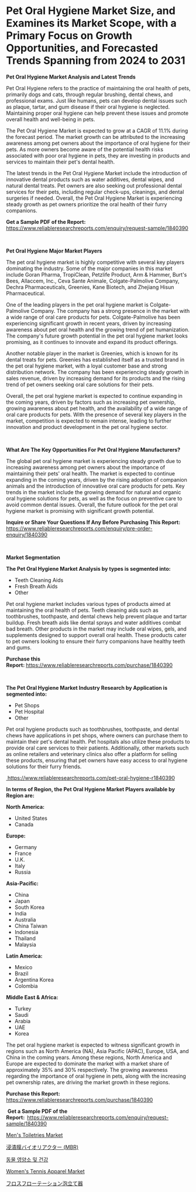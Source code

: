 <p><h1>Pet Oral Hygiene Market Size, and Examines its Market Scope, with a Primary Focus on Growth Opportunities, and Forecasted Trends Spanning from 2024 to 2031</h1></p><p><strong>Pet Oral Hygiene Market Analysis and Latest Trends</strong></p>
<p><p>Pet Oral Hygiene refers to the practice of maintaining the oral health of pets, primarily dogs and cats, through regular brushing, dental chews, and professional exams. Just like humans, pets can develop dental issues such as plaque, tartar, and gum disease if their oral hygiene is neglected. Maintaining proper oral hygiene can help prevent these issues and promote overall health and well-being in pets.</p><p>The Pet Oral Hygiene Market is expected to grow at a CAGR of 11.1% during the forecast period. The market growth can be attributed to the increasing awareness among pet owners about the importance of oral hygiene for their pets. As more owners become aware of the potential health risks associated with poor oral hygiene in pets, they are investing in products and services to maintain their pet's dental health.</p><p>The latest trends in the Pet Oral Hygiene Market include the introduction of innovative dental products such as water additives, dental wipes, and natural dental treats. Pet owners are also seeking out professional dental services for their pets, including regular check-ups, cleanings, and dental surgeries if needed. Overall, the Pet Oral Hygiene Market is experiencing steady growth as pet owners prioritize the oral health of their furry companions.</p></p>
<p><strong>Get a Sample PDF of the Report:&nbsp;</strong> <a href="https://www.reliableresearchreports.com/enquiry/request-sample/1840390">https://www.reliableresearchreports.com/enquiry/request-sample/1840390</a></p>
<p>&nbsp;</p>
<p><strong>Pet Oral Hygiene Major Market Players</strong></p>
<p><p>The pet oral hygiene market is highly competitive with several key players dominating the industry. Some of the major companies in this market include Goran Pharma, TropiClean, Petzlife Product, Arm & Hammer, Burt's Bees, Allaccem, Inc., Ceva Sante Animale, Colgate-Palmolive Company, Dechra Pharmaceuticals, Greenies, Kane Biotech, and Zhejiang Hisun Pharmaceutical.</p><p>One of the leading players in the pet oral hygiene market is Colgate-Palmolive Company. The company has a strong presence in the market with a wide range of oral care products for pets. Colgate-Palmolive has been experiencing significant growth in recent years, driven by increasing awareness about pet oral health and the growing trend of pet humanization. The company's future growth potential in the pet oral hygiene market looks promising, as it continues to innovate and expand its product offerings.</p><p>Another notable player in the market is Greenies, which is known for its dental treats for pets. Greenies has established itself as a trusted brand in the pet oral hygiene market, with a loyal customer base and strong distribution network. The company has been experiencing steady growth in sales revenue, driven by increasing demand for its products and the rising trend of pet owners seeking oral care solutions for their pets.</p><p>Overall, the pet oral hygiene market is expected to continue expanding in the coming years, driven by factors such as increasing pet ownership, growing awareness about pet health, and the availability of a wide range of oral care products for pets. With the presence of several key players in the market, competition is expected to remain intense, leading to further innovation and product development in the pet oral hygiene sector.</p></p>
<p>&nbsp;</p>
<p><strong>What Are The Key Opportunities For Pet Oral Hygiene Manufacturers?</strong></p>
<p><p>The global pet oral hygiene market is experiencing steady growth due to increasing awareness among pet owners about the importance of maintaining their pets' oral health. The market is expected to continue expanding in the coming years, driven by the rising adoption of companion animals and the introduction of innovative oral care products for pets. Key trends in the market include the growing demand for natural and organic oral hygiene solutions for pets, as well as the focus on preventive care to avoid common dental issues. Overall, the future outlook for the pet oral hygiene market is promising with significant growth potential.</p></p>
<p><strong>Inquire or Share Your Questions If Any Before Purchasing This Report:</strong> <a href="https://www.reliableresearchreports.com/enquiry/pre-order-enquiry/1840390">https://www.reliableresearchreports.com/enquiry/pre-order-enquiry/1840390</a></p>
<p>&nbsp;</p>
<p><strong>Market Segmentation</strong></p>
<p><strong>The Pet Oral Hygiene Market Analysis by types is segmented into:</strong></p>
<p><ul><li>Teeth Cleaning Aids</li><li>Fresh Breath Aids</li><li>Other</li></ul></p>
<p><p>Pet oral hygiene market includes various types of products aimed at maintaining the oral health of pets. Teeth cleaning aids such as toothbrushes, toothpaste, and dental chews help prevent plaque and tartar buildup. Fresh breath aids like dental sprays and water additives combat bad breath. Other products in the market may include oral wipes, gels, and supplements designed to support overall oral health. These products cater to pet owners looking to ensure their furry companions have healthy teeth and gums.</p></p>
<p><strong>Purchase this Report:&nbsp;</strong><a href="https://www.reliableresearchreports.com/purchase/1840390">https://www.reliableresearchreports.com/purchase/1840390</a></p>
<p>&nbsp;</p>
<p><strong>The Pet Oral Hygiene Market Industry Research by Application is segmented into:</strong></p>
<p><ul><li>Pet Shops</li><li>Pet Hospital</li><li>Other</li></ul></p>
<p><p>Pet oral hygiene products such as toothbrushes, toothpaste, and dental chews have applications in pet shops, where owners can purchase them to maintain their pet's dental health. Pet hospitals also utilize these products to provide oral care services to their patients. Additionally, other markets such as online retailers and veterinary clinics also offer a platform for selling these products, ensuring that pet owners have easy access to oral hygiene solutions for their furry friends.</p></p>
<p><a href="https://www.reliableresearchreports.com/pet-oral-hygiene-r1840390">&nbsp;https://www.reliableresearchreports.com/pet-oral-hygiene-r1840390</a></p>
<p><strong>In terms of Region, the Pet Oral Hygiene Market Players available by Region are:</strong></p>
<p>
    <p> <strong> North America: </strong>
        <ul>
            <li>United States</li>
            <li>Canada</li>
        </ul>
        </p> 
    <p> <strong> Europe: </strong>
        <ul>
            <li>Germany</li>
            <li>France</li>
            <li>U.K.</li>
            <li>Italy</li>
            <li>Russia</li>
        </ul>
        </p> 
    <p> <strong> Asia-Pacific: </strong>
        <ul>
            <li>China</li>
            <li>Japan</li>
            <li>South Korea</li>
            <li>India</li>
            <li>Australia</li>
            <li>China Taiwan</li>
            <li>Indonesia</li>
            <li>Thailand</li>
            <li>Malaysia</li>
        </ul>
        </p> 
    <p> <strong> Latin America: </strong>
        <ul>
            <li>Mexico</li>
            <li>Brazil</li>
            <li>Argentina Korea</li>
            <li>Colombia</li>
        </ul>
        </p> 
    <p> <strong> Middle East & Africa: </strong>
        <ul>
            <li>Turkey</li>
            <li>Saudi</li>
            <li>Arabia</li>
            <li>UAE</li>
            <li>Korea</li>
        </ul>
    </p>
    </p>
<p><p>The pet oral hygiene market is expected to witness significant growth in regions such as North America (NA), Asia Pacific (APAC), Europe, USA, and China in the coming years. Among these regions, North America and Europe are expected to dominate the market with a market share of approximately 35% and 30% respectively. The growing awareness regarding the importance of oral hygiene in pets, along with the increasing pet ownership rates, are driving the market growth in these regions.</p></p>
<p><strong>Purchase this Report: </strong><a href="https://www.reliableresearchreports.com/purchase/1840390">https://www.reliableresearchreports.com/purchase/1840390</a></p>
<p>&nbsp;<strong>Get a Sample PDF of the Report:&nbsp;&nbsp;</strong><a href="https://www.reliableresearchreports.com/enquiry/request-sample/1840390">https://www.reliableresearchreports.com/enquiry/request-sample/1840390</a></p>
<p><strong></strong></p>
<p><p><a href="https://github.com/bobicer/Market-Research-Report-List-4/blob/main/mens-toiletries-market.md">Men's Toiletries Market</a></p><p><a href="https://github.com/klon646/Market-Research-Report-List-1/blob/main/6433657143968.md">浸漬膜バイオリアクター (MBR)</a></p><p><a href="https://github.com/vsckjg50460/Market-Research-Report-List-2/blob/main/2726559151734.md">동물 영양소 및 건강</a></p><p><a href="https://github.com/timeliteaut/Market-Research-Report-List-3/blob/main/womens-tennis-apparel-market.md">Women's Tennis Apparel Market</a></p><p><a href="https://github.com/Alenaieme/Market-Research-Report-List-1/blob/main/8052304143969.md">フロスフローテーション泡立て器</a></p></p>